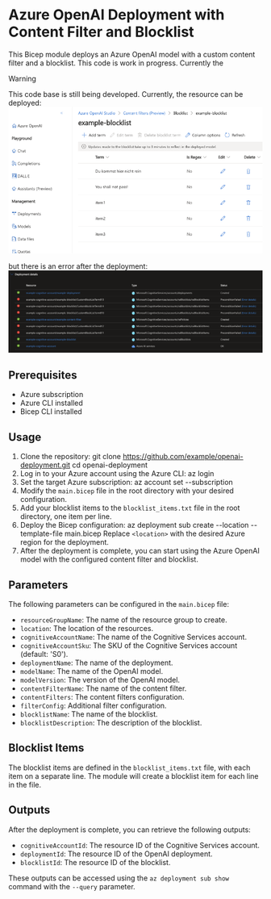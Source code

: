 Azure OpenAI Deployment with Content Filter and Blocklist
=========================================================

This Bicep module deploys an Azure OpenAI model with a custom content filter and a blocklist.
This code is work in progress. Currently the 

> [!WARNING]
> This code base is still being developed. Currently, the resource can be deployed:  
> ![Preview](preview.png)
> 
> but there is an error after the deployment:
> ![Deployment Error](deployment.png)

Prerequisites
-------------

-   Azure subscription
-   Azure CLI installed
-   Bicep CLI installed

Usage
-----

1.  Clone the repository: git clone <https://github.com/example/openai-deployment.git> cd openai-deployment
2.  Log in to your Azure account using the Azure CLI: az login
3.  Set the target Azure subscription: az account set --subscription <subscription-id>
4.  Modify the `main.bicep` file in the root directory with your desired configuration.
5.  Add your blocklist items to the `blocklist_items.txt` file in the root directory, one item per line.
6.  Deploy the Bicep configuration: az deployment sub create --location <location> --template-file main.bicep Replace `<location>` with the desired Azure region for the deployment.
7.  After the deployment is complete, you can start using the Azure OpenAI model with the configured content filter and blocklist.

Parameters
----------

The following parameters can be configured in the `main.bicep` file:

-   `resourceGroupName`: The name of the resource group to create.
-   `location`: The location of the resources.
-   `cognitiveAccountName`: The name of the Cognitive Services account.
-   `cognitiveAccountSku`: The SKU of the Cognitive Services account (default: 'S0').
-   `deploymentName`: The name of the deployment.
-   `modelName`: The name of the OpenAI model.
-   `modelVersion`: The version of the OpenAI model.
-   `contentFilterName`: The name of the content filter.
-   `contentFilters`: The content filters configuration.
-   `filterConfig`: Additional filter configuration.
-   `blocklistName`: The name of the blocklist.
-   `blocklistDescription`: The description of the blocklist.

Blocklist Items
---------------

The blocklist items are defined in the `blocklist_items.txt` file, with each item on a separate line. The module will create a blocklist item for each line in the file.

Outputs
-------

After the deployment is complete, you can retrieve the following outputs:

-   `cognitiveAccountId`: The resource ID of the Cognitive Services account.
-   `deploymentId`: The resource ID of the OpenAI deployment.
-   `blocklistId`: The resource ID of the blocklist.

These outputs can be accessed using the `az deployment sub show` command with the `--query` parameter.

